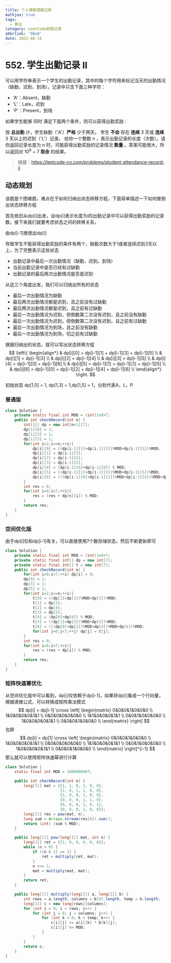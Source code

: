 ```yaml
---
title: 个人博客搭建记录
mathjax: true
tags:
  - 算法
category: LeetCode刷题记录
abbrlink: '96e0'
date: 2021-08-18
---
```

# 552. 学生出勤记录 II

可以用字符串表示一个学生的出勤记录，其中的每个字符用来标记当天的出勤情况（缺勤、迟到、到场）。记录中只含下面三种字符：

- 'A'：Absent，缺勤
- 'L'：Late，迟到
- 'P'：Present，到场
  

如果学生能够 同时 满足下面两个条件，则可以获得出勤奖励：

按 **总出勤** 计，学生缺勤（'A'）**严格** 少于两天。
学生 **不会** 存在 **连续** 3 天或 **连续** 3 天以上的迟到（'L'）记录。
给你一个整数 n ，表示出勤记录的长度（次数）。请你返回记录长度为 n 时，可能获得出勤奖励的记录情况 **数量** 。答案可能很大，所以返回对 10<sup>9</sup> + 7 **取余** 的结果。

> 链接：https://leetcode-cn.com/problems/student-attendance-record-ii

<!-- more -->

## 动态规划

该题是个困难题，难点在于如何归纳出状态转移方程，下面简单描述一下如何推倒出状态转移方程

首先依旧从dp[i]出发，设dp[i]表示长度为i的出勤记录中可以获得出勤奖励的记录数，接下来我们就要考虑状态之间的转移关系，

由dp[i-1]推倒出dp[i]

导致学生不能获得出勤奖励的条件有两个，缺勤次数大于1或者连续迟到3天以上，为了完整表示这些状态

- 出勤记录中最后一次出勤情况（缺勤，迟到，到场）
- 当前出勤记录中是否已经有过缺勤
- 出勤记录的最后两次出勤情况是否是迟到

从这三个角度出发，我们可以归纳出所有的状态

- 最后一次出勤情况为缺勤
- 最后两次出勤情况都是迟到，且之前没有过缺勤
- 最后两次出勤情况都是迟到，且之前有过缺勤
- 最后一次出勤情况为迟到，但倒数第二次没有迟到，且之前没有缺勤
- 最后一次出勤情况为迟到，但倒数第二次没有迟到，且之前有过缺勤
- 最后一次出勤情况为到场，且之前没有缺勤
- 最后一次出勤情况为到场，切之前有过缺勤

根据归纳出的状态，就可以写出状态转移方程
$$
\left\{
	\begin{align*}
	& dp[i][0] = dp[i-1][1] + dp[i-1][3] + dp[i-1][5] \\
  & dp[i][1] = dp[i-1][3] \\ 
  & dp[i][2] = dp[i-1][4] \\ 
  & dp[i][3] = dp[i-1][5] \\ 
  & dp[i][4] = dp[i-1][0] + dp[i-1][6] \\ 
  & dp[i][5] = dp[i-1][1] + dp[i-1][3] + dp[i-1][5] \\ 
  & dp[i][6] = dp[i-1][0] + dp[i-1][2] + dp[i-1][4] + dp[i-1][6] \\
	\end{align*}
\right.
$$

初始状态 dp[1,0] = 1, dp[1,3] = 1,dp[1,5] = 1，分别代表A，L，P

### 普通版

```java
class Solution {
    private static final int MOD = (int)1e9+7;
    public int checkRecord(int n) {
        int[][] dp = new int[n+1][7];
        dp[1][0] = 1;
        dp[1][3] = 1;
        dp[1][5] = 1;
        for(int i=2;i<=n;++i){
            dp[i][0] = ((dp[i-1][1]+dp[i-1][3])%MOD+dp[i-1][5])%MOD;
            dp[i][1] = dp[i-1][3];
            dp[i][2] = dp[i-1][4];
            dp[i][3] = dp[i-1][5];
            dp[i][4] = (dp[i-1][6]+dp[i-1][0]) % MOD;
            dp[i][5] = ((dp[i-1][1]+dp[i-1][3])%MOD+dp[i-1][5])%MOD;
            dp[i][6] = (((dp[i-1][0]+dp[i-1][2])%MOD+dp[i-1][4])%MOD+dp[i-1][6])%MOD;
        }
        int res = 0;
        for(int i=0;i<7;++i){
            res = (res + dp[n][i]) % MOD;
        }
        return res;
    }
}
```

### 空间优化版

由于dp[i]仅和dp[i-1]有关，可以直接使用7个数存储状态，然后不断更新即可

```java
class Solution {
    private static final int MOD = (int)1e9+7;
    private static final int[] dp = new int[7];
    private static final int[] t = new int[7];
    public int checkRecord(int n) {   
        for(int i=0;i<7;++i) dp[i] = 0;
        dp[0] = 1;
        dp[3] = 1;
        dp[5] = 1;
        for(int i=2;i<=n;++i){
            t[0] = ((dp[1]+dp[3])%MOD+dp[5])%MOD;
            t[1] = dp[3];
            t[2] = dp[4];
            t[3] = dp[5];
            t[4] = (dp[0]+dp[6]) % MOD;
            t[5] = ((dp[1]+dp[3])%MOD+dp[5])%MOD;
            t[6] = (((dp[0]+dp[2])%MOD+dp[4])%MOD+dp[6])%MOD;
            for(int j=0;j<7;++j) dp[j] = t[j];
        }
        int res = 0;
        for(int i=0;i<7;++i){
            res = (res + dp[i]) % MOD;
        }
        return res;
    }
}
```

### 矩阵快速幂优化

从空间优化版中可以看到，dp[i]仅依赖于dp[i-1]，如果将dp[i]看成一个行向量，根据递推公式，可以转换成矩阵乘法模式
$$
dp[i] = dp[i-1] \cross
\left[
	\begin{matrix}
		0&0&0&1&0&0&0 \\ 
		1&0&0&0&0&1&1 \\
		0&0&0&0&0&0&0 \\
		1&1&0&0&0&1&1 \\
		0&0&1&0&0&0&0 \\
		1&0&0&0&0&1&1 \\
		0&0&0&1&0&0&0 \\ 
	\end{matrix} 
\right]
$$
也即
$$
dp[i] = dp[1] \cross
\left[
	\begin{matrix}
		0&0&0&1&0&0&0 \\ 
		1&0&0&0&0&1&1 \\
		0&0&0&0&0&0&0 \\
		1&1&0&0&0&1&1 \\
		0&0&1&0&0&0&0 \\
		1&0&0&0&0&1&1 \\
		0&0&0&1&0&0&0 \\ 
	\end{matrix} 
\right]^{i-1}
$$
那么就可以使用矩阵快速幂进行计算

```java
class Solution {
    static final int MOD = 1000000007;

    public int checkRecord(int n) {
        long[][] mat = {{1, 1, 0, 1, 0, 0},
                        {1, 0, 1, 1, 0, 0},
                        {1, 0, 0, 1, 0, 0},
                        {0, 0, 0, 1, 1, 0},
                        {0, 0, 0, 1, 0, 1},
                        {0, 0, 0, 1, 0, 0}};
        long[][] res = pow(mat, n);
        long sum = Arrays.stream(res[0]).sum();
        return (int) (sum % MOD);
    }

    public long[][] pow(long[][] mat, int n) {
        long[][] ret = {{1, 0, 0, 0, 0, 0}};
        while (n > 0) {
            if ((n & 1) == 1) {
                ret = multiply(ret, mat);
            }
            n >>= 1;
            mat = multiply(mat, mat);
        }
        return ret;
    }

    public long[][] multiply(long[][] a, long[][] b) {
        int rows = a.length, columns = b[0].length, temp = b.length;
        long[][] c = new long[rows][columns];
        for (int i = 0; i < rows; i++) {
            for (int j = 0; j < columns; j++) {
                for (int k = 0; k < temp; k++) {
                    c[i][j] += a[i][k] * b[k][j];
                    c[i][j] %= MOD;
                }
            }
        }
        return c;
    }
}
```

